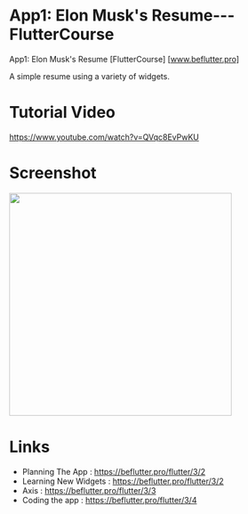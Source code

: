 # App1: Elon Musk's Resume---FlutterCourse
 App1: Elon Musk's Resume [FlutterCourse] [www.beflutter.pro]
 
 A simple resume using a variety of widgets.
 
 # Tutorial Video
 
https://www.youtube.com/watch?v=QVqc8EvPwKU
 
 # Screenshot
 <img src="./screenshot.png" height="400px"/>
 
 
 # Links 
- Planning The App          : https://beflutter.pro/flutter/3/2
- Learning New Widgets      : https://beflutter.pro/flutter/3/2
- Axis                      : https://beflutter.pro/flutter/3/3
- Coding the app            : https://beflutter.pro/flutter/3/4
 
